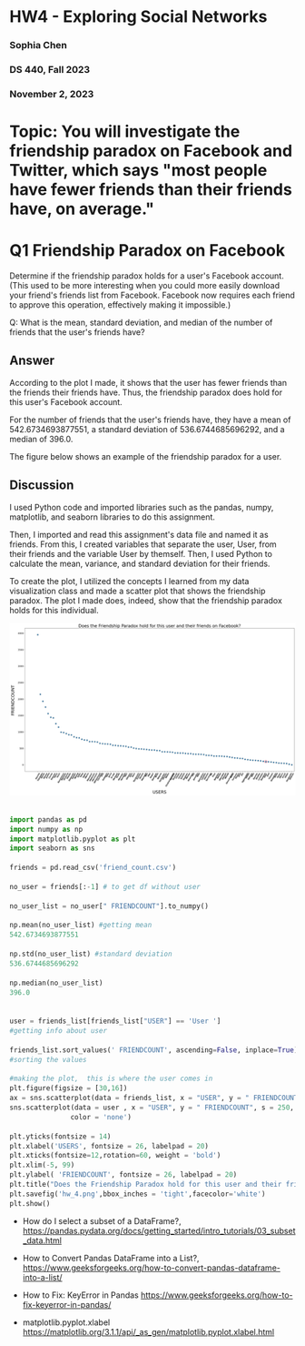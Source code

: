 # HW4 - Exploring Social Networks
### Sophia Chen 
### DS 440, Fall 2023
### November 2, 2023 

# Topic: You will investigate the friendship paradox on Facebook and Twitter, which says "most people have fewer friends than their friends have, on average."

# Q1 Friendship Paradox on Facebook

Determine if the friendship paradox holds for a user's Facebook account. (This used to be more interesting when you could more easily download your friend's friends list from Facebook. Facebook now requires each friend to approve this operation, effectively making it impossible.)

Q: What is the mean, standard deviation, and median of the number of friends that the user's friends have?



## Answer
According to the plot I made, it shows that the user has fewer friends than the friends their friends have. Thus, the friendship paradox does hold for this user's Facebook account. 

For the number of friends that the user's friends have, they have a mean of 542.6734693877551, a standard deviation of 536.6744685696292, and a median of 396.0. 

The figure below shows an example of the friendship paradox for a user.

## Discussion

I used Python code and imported libraries such as the pandas, numpy, matplotlib, and seaborn libraries to do this assignment. 

Then, I imported and read this assignment's data file and named it as friends. From this, I created variables that separate the user, User, from their friends and the variable User by themself. Then, I used Python to calculate the mean, variance, and standard deviation for their friends. 

To create the plot, I utilized the concepts I learned from my data visualization class and made a scatter plot that shows the friendship paradox. The plot I made does, indeed, show that the friendship paradox holds for this individual. 

![\label{fig:friendship}](https://github.com/schen8180/data440/blob/main/hw4/hw_4%20(1).png?raw=true)


```python

import pandas as pd
import numpy as np
import matplotlib.pyplot as plt
import seaborn as sns

friends = pd.read_csv('friend_count.csv')

no_user = friends[:-1] # to get df without user

no_user_list = no_user[" FRIENDCOUNT"].to_numpy()

np.mean(no_user_list) #getting mean
542.6734693877551

np.std(no_user_list) #standard deviation
536.6744685696292

np.median(no_user_list)
396.0


user = friends_list[friends_list["USER"] == 'User ']
#getting info about user

friends_list.sort_values(' FRIENDCOUNT', ascending=False, inplace=True)
#sorting the values

#making the plot,  this is where the user comes in 
plt.figure(figsize = [30,16])
ax = sns.scatterplot(data = friends_list, x = "USER", y = " FRIENDCOUNT", s = 60, alpha = 0.99, ec = 'k')
sns.scatterplot(data = user , x = "USER", y = " FRIENDCOUNT", s = 250, ec = 'crimson', ax = ax,
               color = 'none')

plt.yticks(fontsize = 14)
plt.xlabel('USERS', fontsize = 26, labelpad = 20)
plt.xticks(fontsize=12,rotation=60, weight = 'bold')
plt.xlim(-5, 99)
plt.ylabel( 'FRIENDCOUNT', fontsize = 26, labelpad = 20)
plt.title("Does the Friendship Paradox hold for this user and their friends on Facebook?",fontsize = 26)
plt.savefig('hw_4.png',bbox_inches = 'tight',facecolor='white')
plt.show()

```


* How do I select a subset of a DataFrame?, <https://pandas.pydata.org/docs/getting_started/intro_tutorials/03_subset_data.html>

* How to Convert Pandas DataFrame into a List?, <https://www.geeksforgeeks.org/how-to-convert-pandas-dataframe-into-a-list/>

* How to Fix: KeyError in Pandas <https://www.geeksforgeeks.org/how-to-fix-keyerror-in-pandas/>

* matplotlib.pyplot.xlabel <https://matplotlib.org/3.1.1/api/_as_gen/matplotlib.pyplot.xlabel.html>